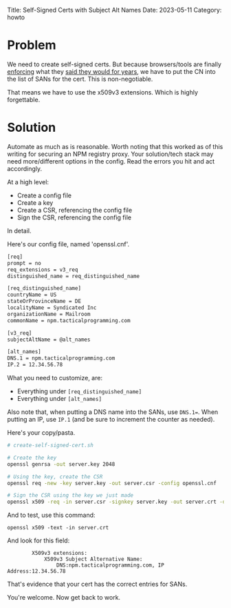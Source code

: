 Title: Self-Signed Certs with Subject Alt Names
Date: 2023-05-11
Category: howto

# Problem

We need to create self-signed certs. But because browsers/tools are finally [enforcing](https://www.chromestatus.com/feature/4981025180483584) what they [said they would for years](https://tools.ietf.org/html/rfc2818), we have to put the CN into the list of SANs for the cert. This is non-negotiable.

That means we have to use the x509v3 extensions. Which is highly forgettable.

# Solution

Automate as much as is reasonable. Worth noting that this worked as of this writing for securing an NPM registry proxy. Your solution/tech stack may need more/different options in the config. Read the errors you hit and act accordingly.

At a high level:
* Create a config file
* Create a key
* Create a CSR, referencing the config file
* Sign the CSR, referencing the config file

In detail.

Here's our config file, named 'openssl.cnf'.

```txt
[req]
prompt = no
req_extensions = v3_req
distinguished_name = req_distinguished_name

[req_distinguished_name]
countryName = US
stateOrProvinceName = DE
localityName = Syndicated Inc
organizationName = Mailroom
commonName = npm.tacticalprogramming.com

[v3_req]
subjectAltName = @alt_names

[alt_names]
DNS.1 = npm.tacticalprogramming.com
IP.2 = 12.34.56.78
```

What you need to customize, are:
* Everything under `[req_distinguished_name]`
* Everything under `[alt_names]`

Also note that, when putting a DNS name into the SANs, use `DNS.1=`. When putting an IP, use `IP.1` (and be sure to increment the counter as needed).

Here's your copy/pasta.

```sh
# create-self-signed-cert.sh

# Create the key
openssl genrsa -out server.key 2048

# Using the key, create the CSR
openssl req -new -key server.key -out server.csr -config openssl.cnf

# Sign the CSR using the key we just made
openssl x509 -req -in server.csr -signkey server.key -out server.crt -days 365 -extensions v3_req -extfile openssl.cnf
```

And to test, use this command:

```
openssl x509 -text -in server.crt
```

And look for this field:

```
        X509v3 extensions:
            X509v3 Subject Alternative Name:
                DNS:npm.tacticalprogramming.com, IP Address:12.34.56.78
```

That's evidence that your cert has the correct entries for SANs.

You're welcome. Now get back to work.
